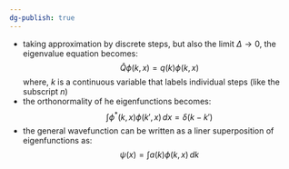 ```yaml
---
dg-publish: true
---
```


- taking approximation by discrete steps, but also the limit $\Delta\to0$, the eigenvalue equation becomes: 
  $$\hat Q \phi (k,x) = q(k) \phi (k,x)$$
	where, $k$ is a continuous variable that labels individual steps (like the subscript $n$)
- the orthonormality of he eigenfunctions becomes:
$$\int \phi^{*}(k,x) \phi(k',x) \,dx = \delta(k-k')$$
- the general wavefunction can be written as a liner superposition of eigenfunctions as: 
  $$\psi(x) = \int a(k)\phi(k,x)\,dk$$
